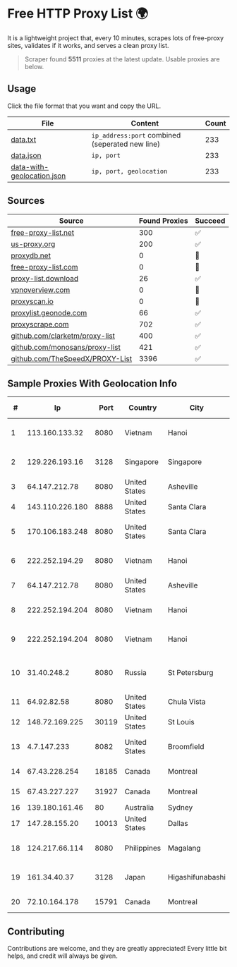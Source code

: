 
# Free HTTP Proxy List 🌍

It is a lightweight project that, every 10 minutes, scrapes lots of free-proxy sites, validates if it works, and serves a clean proxy list.


> Scraper found **5511** proxies at the latest update. Usable proxies are below.

## Usage

Click the file format that you want and copy the URL.


|File|Content|Count|
|----|-------|-----|
|[data.txt](https://raw.githubusercontent.com/themiralay/Proxy-List-World/master/data.txt)|`ip_address:port` combined (seperated new line)|233|
|[data.json](https://raw.githubusercontent.com/themiralay/Proxy-List-World/master/data.json)|`ip, port`|233|
|[data-with-geolocation.json](https://raw.githubusercontent.com/themiralay/Proxy-List-World/master/data-with-geolocation.json)|`ip, port, geolocation`|233|

## Sources

|Source|Found Proxies|Succeed|
|------|-------------|-------|
|[free-proxy-list.net](https://free-proxy-list.net)|300|✅|
|[us-proxy.org](https://www.us-proxy.org)|200|✅|
|[proxydb.net](http://proxydb.net)|0|🚫|
|[free-proxy-list.com](https://free-proxy-list.com/?page=&port=&type%5B%5D=http&type%5B%5D=https&up_time=0&search=Search)|0|🚫|
|[proxy-list.download](https://www.proxy-list.download/HTTP)|26|✅|
|[vpnoverview.com](https://vpnoverview.com/privacy/anonymous-browsing/free-proxy-servers)|0|🚫|
|[proxyscan.io](https://www.proxyscan.io)|0|🚫|
|[proxylist.geonode.com](https://proxylist.geonode.com/api/proxy-list?limit=300&page=1&sort_by=lastChecked&sort_type=desc&protocols=http,https)|66|✅|
|[proxyscrape.com](https://api.proxyscrape.com/v2/?request=displayproxies&protocol=http&timeout=10000&country=all&ssl=all&anonymity=all)|702|✅|
|[github.com/clarketm/proxy-list](https://raw.githubusercontent.com/clarketm/proxy-list/master/proxy-list-raw.txt)|400|✅|
|[github.com/monosans/proxy-list](https://raw.githubusercontent.com/monosans/proxy-list/main/proxies/http.txt)|421|✅|
|[github.com/TheSpeedX/PROXY-List](https://raw.githubusercontent.com/TheSpeedX/PROXY-List/master/http.txt)|3396|✅|


## Sample Proxies With Geolocation Info

|#|Ip|Port|Country|City|Internet Service Provider|
|-|--|----|-------|----|-------------------------|
|1|113.160.133.32|8080|Vietnam|Hanoi|VietNam Post and Telecom Corporation|
|2|129.226.193.16|3128|Singapore|Singapore|Tencent Cloud Computing (Beijing) Co|
|3|64.147.212.78|8080|United States|Asheville|ERC Broadband|
|4|143.110.226.180|8888|United States|Santa Clara|DigitalOcean, LLC|
|5|170.106.183.248|8080|United States|Santa Clara|Tencent Cloud Computing (Beijing) Co|
|6|222.252.194.29|8080|Vietnam|Hanoi|VietNam Post and Telecom Corporation|
|7|64.147.212.78|8080|United States|Asheville|ERC Broadband|
|8|222.252.194.204|8080|Vietnam|Hanoi|VietNam Post and Telecom Corporation|
|9|222.252.194.204|8080|Vietnam|Hanoi|VietNam Post and Telecom Corporation|
|10|31.40.248.2|8080|Russia|St Petersburg|"Cloud Technologies" LLC trading as Cloud.ru|
|11|64.92.82.58|8080|United States|Chula Vista|Momentum Telecom, Inc.|
|12|148.72.169.225|30119|United States|St Louis|GoDaddy.com, LLC|
|13|4.7.147.233|8082|United States|Broomfield|Level 3 Communications, Inc.|
|14|67.43.228.254|18185|Canada|Montreal|GloboTech Communications|
|15|67.43.227.227|31927|Canada|Montreal|GloboTech Communications|
|16|139.180.161.46|80|Australia|Sydney|Choopa|
|17|147.28.155.20|10013|United States|Dallas|Packet Host, Inc.|
|18|124.217.66.114|8080|Philippines|Magalang|Philippine Long Distance Telephone Co.|
|19|161.34.40.37|3128|Japan|Higashifunabashi|NTT PC Communications, Inc.|
|20|72.10.164.178|15791|Canada|Montreal|GloboTech Communications|



## Contributing

Contributions are welcome, and they are greatly appreciated! Every
little bit helps, and credit will always be given.

